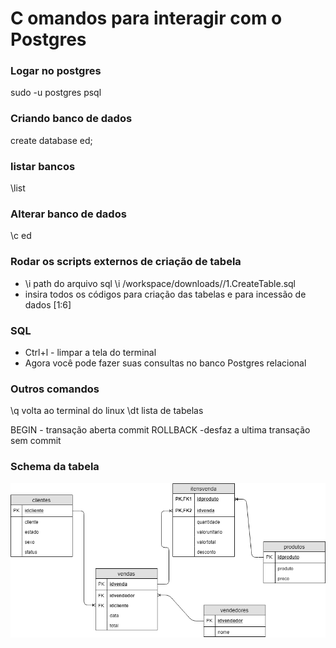 # C omandos para interagir com o Postgres #

### Logar no postgres ###
sudo -u postgres psql 

### Criando banco de dados ###
create database ed;

### listar bancos ###
\list

### Alterar banco de dados ###
\c ed

### Rodar os scripts externos de criação de tabela ###
- \i path do arquivo sql 
\i /workspace/downloads//1.CreateTable.sql
- insira todos os códigos para criação das tabelas e para incessão de dados [1:6]

### SQL ###
- Ctrl+l - limpar a tela do terminal 
- Agora você pode fazer suas consultas no banco Postgres relacional 

### Outros comandos ###
\q volta ao terminal do linux
\dt lista de tabelas

BEGIN - transação aberta
commit
ROLLBACK -desfaz a ultima transação sem commit


### Schema da tabela ###
![Screenshot](relacional.png)